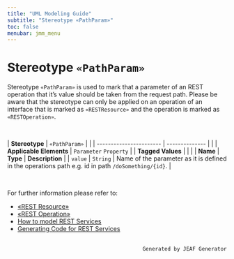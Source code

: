 ```yaml
---
title: "UML Modeling Guide"
subtitle: "Stereotype «PathParam»"
toc: false
menubar: jmm_menu
---
```


# Stereotype `«PathParam»`
Stereotype `«PathParam»` is used to mark that a parameter of an REST operation that it’s value should be taken from the request path. Please be aware that the stereotype can only be applied on an operation of an interface that is marked as `«RESTResource»` and the operation is marked as `«RESTOperation»`.

<br>

| **Stereotype**          | `«PathParam»` | |
| ----------------------- | -------------- | |
| **Applicable Elements** | `Parameter` `Property`        |
| **Tagged Values**       |                       |                                                                                                                                                                                                          |
| **Name**                | **Type**              | **Description**                                                                                                                                                                                          |
| `value`   | `String` | Name of the parameter as it is defined in the operations path e.g. id in path `/doSomething/{id}`. |

<br>

For further information please refer to:
- [«REST Resource»](/uml-modeling-guide/jmm/RESTResource)
- [«REST Operation»](/uml-modeling-guide/jmm/RESTOperation)
- [How to model REST Services](/uml-modeling-guide/how-to-model-rest-service-apis)
- [Generating Code for REST Services](developer-guide/code-for-jeaf-services/)


<br>

<div style="text-align: right"><code>Generated by JEAF Generator</code></div>

    